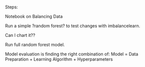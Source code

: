 

Steps:

Notebook on Balancing Data

Run a simple ?random forest? to test changes with imbalancelearn.  

Can I chart it??

Run full random forest model.

Model evaluation is finding the right combination of:
Model = Data Preparation + Learning Algorithm + Hyperparameters


